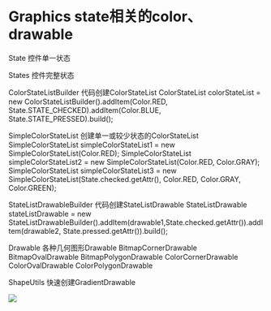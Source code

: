 # Graphics state相关的color、drawable

State
    控件单一状态

States
    控件完整状态

ColorStateListBuilder
    代码创建ColorStateList
    ColorStateList colorStateList = new ColorStateListBuilder().addItem(Color.RED, State.STATE_CHECKED).addItem(Color.BLUE, State.STATE_PRESSED).build();

SimpleColorStateList
    创建单一或较少状态的ColorStateList
    SimpleColorStateList simpleColorStateList1 = new SimpleColorStateList(Color.RED);
    SimpleColorStateList simpleColorStateList2 = new SimpleColorStateList(Color.RED, Color.GRAY);
    SimpleColorStateList simpleColorStateList3 = new SimpleColorStateList(State.checked.getAttr(), Color.RED, Color.GRAY, Color.GREEN);

StateListDrawableBuilder
    代码创建StateListDrawable
    StateListDrawable stateListDrawable = new StateListDrawableBuilder().addItem(drawable1,State.checked.getAttr()).addItem(drawable2, State.pressed.getAttr()).build();

Drawable
    各种几何图形Drawable
    BitmapCornerDrawable
    BitmapOvalDrawable
    BitmapPolygonDrawable
    ColorCornerDrawable
    ColorOvalDrawable
    ColorPolygonDrawable

ShapeUtils
    快速创建GradientDrawable

[![](https://www.jitpack.io/v/rendebiao/Graphics.svg)](https://www.jitpack.io/#rendebiao/Graphics)